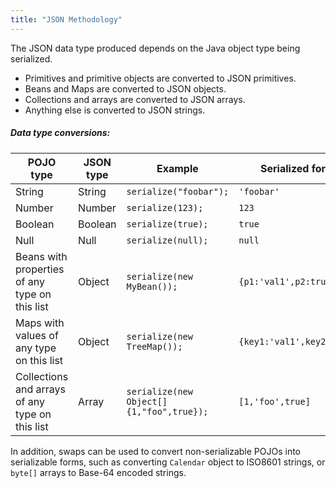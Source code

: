 ```yaml
---
title: "JSON Methodology"
---
```


The JSON data type produced depends on the Java object type being serialized.

- Primitives and primitive objects are converted to JSON primitives.
- Beans and Maps are converted to JSON objects.
- Collections and arrays are converted to JSON arrays.
- Anything else is converted to JSON strings.

##### Data type conversions:

| POJO type | JSON type | Example | Serialized form |
|-----------|-----------|---------|----------------|
| String | String | `serialize("foobar");` | `'foobar'` |
| Number | Number | `serialize(123);` | `123` |
| Boolean | Boolean | `serialize(true);` | `true` |
| Null | Null | `serialize(null);` | `null` |
| Beans with properties of any type on this list | Object | `serialize(new MyBean());` | `{p1:'val1',p2:true}` |
| Maps with values of any type on this list | Object | `serialize(new TreeMap());` | `{key1:'val1',key2:true}` |
| Collections and arrays of any type on this list | Array | `serialize(new Object[]{1,"foo",true});` | `[1,'foo',true]` |

In addition, swaps can be used to convert non-serializable POJOs into serializable forms, such as converting `Calendar` object to ISO8601 strings, or `byte[]` arrays to Base-64 encoded strings.
